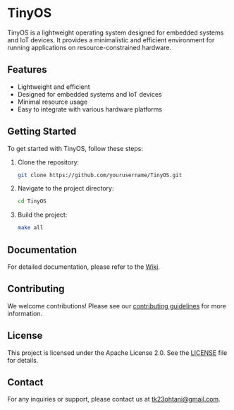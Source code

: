 # TinyOS

TinyOS is a lightweight operating system designed for embedded systems and IoT devices. It provides a minimalistic and efficient environment for running applications on resource-constrained hardware.

## Features

- Lightweight and efficient
- Designed for embedded systems and IoT devices
- Minimal resource usage
- Easy to integrate with various hardware platforms

## Getting Started

To get started with TinyOS, follow these steps:

1. Clone the repository:
    ```sh
    git clone https://github.com/yourusername/TinyOS.git
    ```
2. Navigate to the project directory:
    ```sh
    cd TinyOS
    ```
3. Build the project:
    ```sh
    make all
    ```

## Documentation

For detailed documentation, please refer to the [Wiki](https://github.com/yourusername/TinyOS/wiki).

## Contributing

We welcome contributions! Please see our [contributing guidelines](CONTRIBUTING.md) for more information.

## License

This project is licensed under the Apache License 2.0. See the [LICENSE](LICENSE) file for details.

## Contact

For any inquiries or support, please contact us at tk23ohtani@gmail.com.
